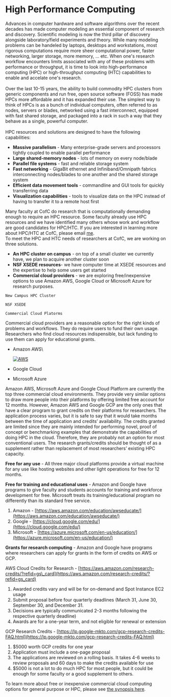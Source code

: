 High Performance Computing
==========================

Advances in computer hardware and software algorithms over the recent
decades has made computer modeling an essential component of research
and discovery. Scientific modeling is now the third pillar of discovery
alongside laboratory/field experiments and theory. While many modeling
problems can be handeled by laptops, desktops and workstations, most
rigorous computations require more sheer computational power, faster
networking, larger storage, more memory, ... etc. When one's research
workflow encounters limits associated with any of these problems with
performance or throughput, it is time to look into high-performance
computing (HPC) or high-throughput computing (HTC) capabilities to
enable and accelate one's research. \
 \
 Over the last 10-15 years, the ability to build commodity HPC clusters
from generic components and run free, open source software (FOSS) has
made HPCs more affordable and it has expanded their use. The simplest
way to think of HPCs is as a bunch of individual computers, often
referred to as nodes, servers or blades, networked using a fast
interconnect, equipped with fast shared storage, and packaged into a
rack in such a way that they behave as a single, powerful computer. \
 \
 HPC resources and solutions are designed to have the following
capabilities:

-   **Massive parallelism** - Many enterprise-grade servers and
    processors tightly coupled to enable parallel performance
-   **Large shared-memory nodes** - lots of memory on every node/blade
-   **Parallel file systems** - fast and reliable storage system
-   **Fast networking** - GigaBit ethernet and Infiniband/Omnipath
    fabrics interconnecting nodes/blades to one another and the shared
    storage system
-   **Efficient data movement tools** - commandline and GUI tools for
    quickly transferring data
-   **Visualization capabilities** - tools to visualize data on the HPC
    instead of having to transfer it to a remote host first

Many faculty at CofC do research that is computationally demanding
enough to require an HPC resource. Some faculty already use HPC
resources and we have identified many others whose work and workflow are
good candidates for HPC/HTC. If you are interested in learning more
about HPC/HTC at CofC, please email [me](mailto:temelsob@cofc.edu). \
 To meet the HPC and HTC needs of researchers at CofC, we are working on
three solutions.

-   **An HPC cluster on campus** - on top of a small cluster we
    currently have, we plan to acquire another cluster soon
-   **NSF XSEDE resources**- we have computer time at XSEDE resources
    and the expertise to help some users get started
-   **Commercial cloud providers** - we are exploring free/inexpensive
    options to use Amazon AWS, Google Cloud or Microsoft Azure for
    research purposes.

`New Campus HPC Cluster`

`NSF XSEDE`

`Commercial Cloud Platorms`

Commercial cloud providers are a reasonable option for the right kinds
of problems and workflows. They do require users to fund their own
usage. Researchers who find cloud resources indispensible, but lack
funding to use them can apply for educational grants.

-   Amazon AWS\

    [![AWS](https://d0.awsstatic.com/logos/powered-by-aws.png)](https://aws.amazon.com/hpc/)
-   Google Cloud
-   Microsoft Azure

Amazon AWS, Microsoft Azure and Google Cloud Platform are currently the
top three commercial cloud environments. They provide very similar
options to draw more people into their platforms by offering limited
free account for 12 months. However, Amazon AWS and Google GCP are the
only ones that have a clear program to grant credits on their platforms
for researchers. The application process varies, but it is safe to say
that it would take months between the time of application and credits’
availability. The credits granted are limited since they are mainly
intended for performing novel, proof of concept or benchmarking examples
that demonstrate the capabilities of doing HPC in the cloud. Therefore,
they are probably not an option for most conventional users. The
research grants/credits should be thought of as a supplement rather than
replacement of most researchers’ existing HPC capacity.

**Free for any use** - All three major cloud platforms provide a virtual
machine for any use like hosting websites and other light operations for
free for 12 months.

**Free for training and educational uses** - Amazon and Google have
programs to give faculty and students accounts for training and
workforce development for free. Microsoft treats its
training/educational program no differently than its standard free
service.

1.  Amazon -
    [https://aws.amazon.com/education/awseducate/](https://aws.amazon.com/education/awseducate/)
2.  Google -
    [https://cloud.google.com/edu/](https://cloud.google.com/edu/)
3.  Microsoft -
    [https://azure.microsoft.com/en-us/education/](https://azure.microsoft.com/en-us/education/)

**Grants for research computing** - Amazon and Google have programs
where researchers can apply for grants in the form of credits on AWS or
GCP.

AWS Cloud Credits for Research -
[https://aws.amazon.com/research-credits/?refid=gs\_card](https://aws.amazon.com/research-credits/?refid=gs_card)

1.  Awarded credits vary and will be for on-demand and Spot Instance EC2
    usage
2.  Submit proposal before four quarterly deadlines (March 31, June 30,
    September 30, and December 31.
3.  Decisions are typically communicated 2-3 months following the
    respective quarterly deadline)
4.  Awards are for a one-year term, and not eligible for renewal or
    extension

GCP Research Credits -
[https://lp.google-mkto.com/gcp-research-credits-FAQ.html](https://lp.google-mkto.com/gcp-research-credits-FAQ.html)

1.  \$5000 worth GCP credits for one year
2.  Application must include a one-page proposal
3.  The applications are reviewed on a rolling basis. It takes 4-6 weeks
    to review proposals and 60 days to make the credits available for
    use
4.  \$5000 is not a lot to do much HPC for most people, but it could be
    enough for some faculty or a good supplement to others.

To learn more about free or inexpensive commercial cloud computing
options for general purpose or HPC, please see [the synopsis
here](cloud-hpc.php).
